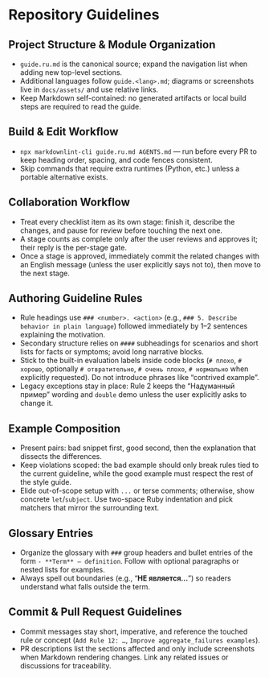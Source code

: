 # Repository Guidelines

## Project Structure & Module Organization
- `guide.ru.md` is the canonical source; expand the navigation list when adding new top-level sections.
- Additional languages follow `guide.<lang>.md`; diagrams or screenshots live in `docs/assets/` and use relative links.
- Keep Markdown self-contained: no generated artifacts or local build steps are required to read the guide.

## Build & Edit Workflow
- `npx markdownlint-cli guide.ru.md AGENTS.md` — run before every PR to keep heading order, spacing, and code fences consistent.
- Skip commands that require extra runtimes (Python, etc.) unless a portable alternative exists.

## Collaboration Workflow
- Treat every checklist item as its own stage: finish it, describe the changes, and pause for review before touching the next one.
- A stage counts as complete only after the user reviews and approves it; their reply is the per-stage gate.
- Once a stage is approved, immediately commit the related changes with an English message (unless the user explicitly says not to), then move to the next stage.

## Authoring Guideline Rules
- Rule headings use `### <number>. <action>` (e.g., `### 5. Describe behavior in plain language`) followed immediately by 1–2 sentences explaining the motivation.
- Secondary structure relies on `####` subheadings for scenarios and short lists for facts or symptoms; avoid long narrative blocks.
- Stick to the built-in evaluation labels inside code blocks (`# плохо`, `# хорошо`, optionally `# отвратительно`, `# очень плохо`, `# нормально` when explicitly requested). Do not introduce phrases like “contrived example”.
- Legacy exceptions stay in place: Rule 2 keeps the “Надуманный пример” wording and `double` demo unless the user explicitly asks to change it.

## Example Composition
- Present pairs: bad snippet first, good second, then the explanation that dissects the differences.
- Keep violations scoped: the bad example should only break rules tied to the current guideline, while the good example must respect the rest of the style guide.
- Elide out-of-scope setup with `...` or terse comments; otherwise, show concrete `let`/`subject`. Use two-space Ruby indentation and pick matchers that mirror the surrounding text.

## Glossary Entries
- Organize the glossary with `###` group headers and bullet entries of the form `- **Term** — definition`. Follow with optional paragraphs or nested lists for examples.
- Always spell out boundaries (e.g., “**НЕ является…**”) so readers understand what falls outside the term.

## Commit & Pull Request Guidelines
- Commit messages stay short, imperative, and reference the touched rule or concept (`Add Rule 12: …`, `Improve aggregate_failures examples`).
- PR descriptions list the sections affected and only include screenshots when Markdown rendering changes. Link any related issues or discussions for traceability.
